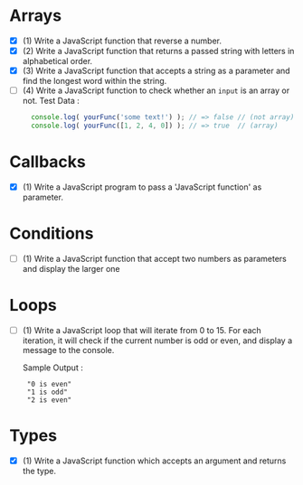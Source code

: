# Arrays
- [x] (1) Write a JavaScript function that reverse a number.
- [x] (2) Write a JavaScript function that returns a passed string with letters in alphabetical order.
- [x] (3) Write a JavaScript function that accepts a string as a parameter and find the longest word within the string.
- [ ] (4) Write a JavaScript function to check whether an `input` is an array or not.
  Test Data :
  ```javascript
    console.log( yourFunc('some text!') ); // => false // (not array) 
    console.log( yourFunc([1, 2, 4, 0]) ); // => true  // (array)
  ```

# Callbacks
- [x] (1) Write a JavaScript program to pass a 'JavaScript function' as parameter.

# Conditions
- [ ] (1) Write a JavaScript function that accept two numbers as parameters and display the larger one

# Loops
- [ ] (1) Write a JavaScript loop that will iterate from 0 to 15. For each iteration, it will check if the current number is odd or even, and display a message to the console.

  Sample Output : 
  ``` 
   "0 is even" 
   "1 is odd" 
   "2 is even" 
   ```

# Types
- [x] (1) Write a JavaScript function which accepts an argument and returns the type.
